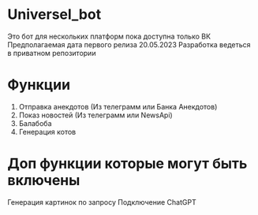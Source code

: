 # Universel_bot
Это бот для нескольких платформ 
пока доступна только ВК 
Предполагаемая дата первого релиза 20.05.2023
Разработка ведеться в приватном репозитории

# Функции
1. Отправка анекдотов (Из телеграмм или Банка Анекдотов)
2. Показ новостей (Из телеграмм или NewsApi)
3. Балабоба
4. Генерация котов

# Доп функции которые могут быть включены
   Генерация картинок по запросу
   Подключение ChatGPT 
